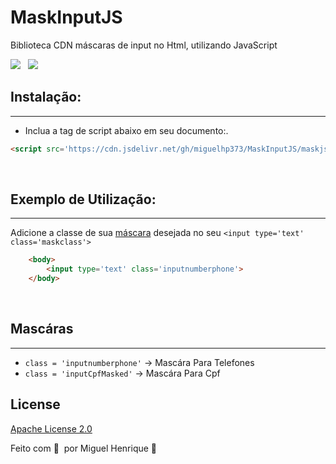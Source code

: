 # MaskInputJS
 Biblioteca CDN  máscaras de input no Html, utilizando JavaScript

<img src=' https://img.shields.io/badge/JavaScript-F7DF1E.svg?style=for-the-badge&logo=JavaScript&logoColor=black'/>
&nbsp;
<img src=' https://img.shields.io/badge/jsDelivr-E84D3D.svg?style=for-the-badge&logo=jsDelivr&logoColor=white'>


## Instalação:
---
- Inclua a tag de script abaixo em seu documento:.

```html
<script src='https://cdn.jsdelivr.net/gh/miguelhp373/MaskInputJS/maskjs@1.1/maskjs.min.js'></script>

```

<br/>

## Exemplo de Utilização:
---

Adicione a classe de sua <a href='https://github.com/miguelhp373/MaskInputJS#masc%C3%A1ras'>máscara</a> desejada no seu  `<input type='text' class='maskclass'>`


```html
    <body>
        <input type='text' class='inputnumberphone'>
    </body>

```

<br/>

## Mascáras
---
- `class = 'inputnumberphone'` -> Mascára Para Telefones
- `class = 'inputCpfMasked'`   -> Mascára Para Cpf


## License

[Apache License 2.0](COPYING)

Feito com 💜 &nbsp;por Miguel Henrique 👋



